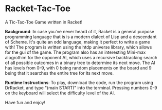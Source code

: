 # Racket-Tac-Toe
A Tic-Tac-Toe Game written in Racket!

**Background**:
In case you've never heard of it, Racket is a general purpose programming language that is is a modern dialect of Lisp and a descendant of Scheme. It's quite an odd language, making it perfect to write a game with! The program is written using the htdp universe library, which allows for the gui of the game. The program also has an interesting Mini-max alogrothim for the opponent AI, which uses a recursive backtracking search of all possible outcomes in a binary tree to determine its next move. The AI has levels from 0-9, with 0 being random placements on the board and 9 being that it searches the entire tree for its next move.

**Runtime Instructions**:
To play, download the code, run the program using DrRacket, and type "(main START)" into the terminal.
Pressing numbers 0-9 on the keyboard will select the difficulty level of the AI.

Have fun and enjoy!
